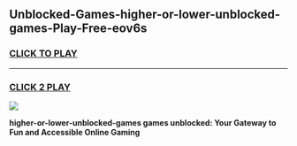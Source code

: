 
## Unblocked-Games-higher-or-lower-unblocked-games-Play-Free-eov6s
<h3>
<a href="https://premium76.site?title=higher-or-lower-unblocked-games&ref=10A">CLICK TO PLAY</a></h3>
<hr>

<h3>
<a href="https://premium76.site?title=higher-or-lower-unblocked-games&ref=10A">CLICK 2 PLAY</a>
  
</h3>

<a href="https://premium76.site?title=higher-or-lower-unblocked-games&ref=10A"><img src="https://clearcache.store/games.png"></a>


**higher-or-lower-unblocked-games games unblocked: Your Gateway to Fun and Accessible Online Gaming**
